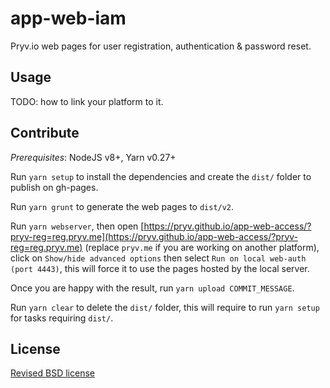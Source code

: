 # app-web-iam

Pryv.io web pages for user registration, authentication & password reset.

## Usage

TODO: how to link your platform to it.

## Contribute

*Prerequisites*: NodeJS v8+, Yarn v0.27+

Run `yarn setup` to install the dependencies and create the `dist/` folder to publish on gh-pages.

Run `yarn grunt` to generate the web pages to `dist/v2`.

Run `yarn webserver`, then open [https://pryv.github.io/app-web-access/?pryv-reg=reg.pryv.me](https://pryv.github.io/app-web-access/?pryv-reg=reg.pryv.me) (replace `pryv.me` if you are working on another platform), click on `Show/hide advanced options` then select `Run on local web-auth (port 4443)`, this will force it to use the pages hosted by the local server.

Once you are happy with the result, run `yarn upload COMMIT_MESSAGE`.

Run `yarn clear` to delete the `dist/` folder, this will require to run `yarn setup` for tasks requiring `dist/`.

## License

[Revised BSD license](https://github.com/pryv/documents/blob/master/license-bsd-revised.md)
